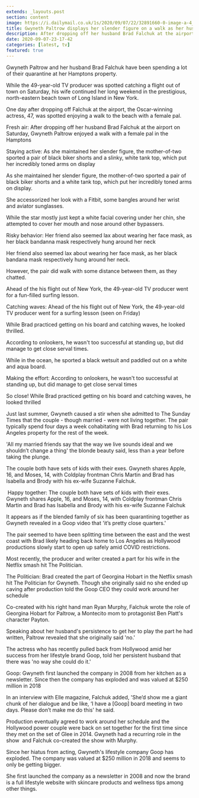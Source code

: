 ```yaml
---
extends: _layouts.post
section: content
image: https://i.dailymail.co.uk/1s/2020/09/07/22/32891660-0-image-a-4_1599513788013.jpg 
title: Gwyneth Paltrow displays her slender figure on a walk as her husband Brad Falchuk goes surfing in NY 
description: After dropping off her husband Brad Falchuk at the airport on Saturday, the 47-year-old actress was spotted enjoying a walk with a female pal in the Hamptons. 
date: 2020-09-07-23-17-42 
categories: [latest, tv] 
featured: true 
--- 
```

Gwyneth Paltrow and her husband Brad Falchuk have been spending a lot of their quarantine at her Hamptons property. 

While the 49-year-old TV producer was spotted catching a flight out of town on Saturday, his wife continued her long weekend in the prestigious, north-eastern beach town of Long Island in New York.    

One day after dropping off Falchuk at the airport, the Oscar-winning actress, 47, was spotted enjoying a walk to the beach with a female pal. 

Fresh air: After dropping off her husband Brad Falchuk at the airport on Saturday, Gwyneth Paltrow enjoyed a walk with a female pal in the Hamptons

Staying active: As she maintained her slender figure, the mother-of-two sported a pair of black biker shorts and a slinky, white tank top, which put her incredibly toned arms on display

As she maintained her slender figure, the mother-of-two sported a pair of black biker shorts and a white tank top, which put her incredibly toned arms on display.   

She accessorized her look with a Fitbit, some bangles around her wrist and aviator sunglasses. 

While the star mostly just kept a white facial covering under her chin, she attempted to cover her mouth and nose around other bypassers. 

Risky behavior: Her friend also seemed lax about wearing her face mask, as her black bandanna mask respectively hung around her neck

Her friend also seemed lax about wearing her face mask, as her black bandana mask respectively hung around her neck. 

However, the pair did walk with some distance between them, as they chatted.  

Ahead of the his flight out of New York, the 49-year-old TV producer went for a fun-filled surfing lesson.  

Catching waves: Ahead of the his flight out of New York, the 49-year-old TV producer went for a surfing lesson (seen on Friday)

While Brad practiced getting on his board and catching waves, he looked thrilled. 

According to onlookers, he wasn't too successful at standing up, but did manage to get close serval times. 

While in the ocean, he sported a black wetsuit and paddled out on a white and aqua board.  

Making the effort: According to onlookers, he wasn't too successful at standing up, but did manage to get close serval times

So close! While Brad practiced getting on his board and catching waves, he looked thrilled

Just last summer, Gwyneth caused a stir when she admitted to The Sunday Times that the couple - though married - were not living together. The pair typically spend four days a week cohabitating with Brad returning to his Los Angeles property for the rest of the week. 

'All my married friends say that the way we live sounds ideal and we shouldn’t change a thing' the blonde beauty said, less than a year before taking the plunge. 

The couple both have sets of kids with their exes. Gwyneth shares Apple, 16, and Moses, 14, with Coldplay frontman Chris Martin and Brad has Isabella and Brody with his ex-wife Suzanne Falchuk.

 Happy together: The couple both have sets of kids with their exes. Gwyneth shares Apple, 16, and Moses, 14, with Coldplay frontman Chris Martin and Brad has Isabella and Brody with his ex-wife Suzanne Falchuk

It appears as if the blended family of six has been quarantining together as Gwyneth revealed in a Goop video that 'it’s pretty close quarters.' 

The pair seemed to have been splitting time between the east and the west coast with Brad likely heading back home to Los Angeles as Hollywood productions slowly start to open up safely amid COVID restrictions.  

Most recently, the producer and writer created a part for his wife in the Netflix smash hit The Politician. 

The Politician: Brad created the part of Georgina Hobart in the Netflix smash hit The Politician for Gwyneth. Though she originally said no she ended up caving after production told the Goop CEO they could work around her schedule 

Co-created with his right hand man Ryan Murphy, Falchuk wrote the role of Georgina Hobart for Paltrow, a Montecito mom to protagonist Ben Platt's character Payton. 

Speaking about her husband's persistence to get her to play the part he had written, Paltrow revealed that she originally said 'no.' 

The actress who has recently pulled back from Hollywood amid her success from her lifestyle brand Goop, told her persistent husband that there was 'no way she could do it.' 

Goop: Gwyneth first launched the company in 2008 from her kitchen as a newsletter. Since then the company has exploded and was valued at $250 million in 2018

In an interview with Elle magazine, Falchuk added, 'She’d show me a giant chunk of her dialogue and be like, ‘I have a [Goop] board meeting in two days. Please don’t make me do this' he said. 

Production eventually agreed to work around her schedule and the Hollywood power couple were back on set together for the first time since they met on the set of Glee in 2014. Gwyneth had a recurring role in the show  and Falchuk co-created the show with Murphy. 

Since her hiatus from acting, Gwyneth's lifestyle company Goop has exploded. The company was valued at $250 million in 2018 and seems to only be getting bigger. 

She first launched the company as a newsletter in 2008 and now the brand is a full lifestyle website with skincare products and wellness tips among other things. 

